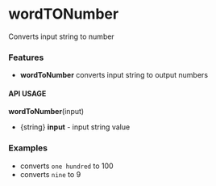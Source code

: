 # wordTONumber
Converts input string to number

### Features

* **wordToNumber** converts input string to output numbers

#### API USAGE

**wordToNumber**(input)
* {string} **input** - input string value


### Examples

- converts `one hundred` to 100
- converts `nine` to 9